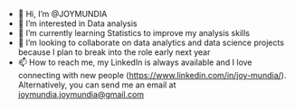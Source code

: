 - 👋 Hi, I’m @JOYMUNDIA
- 👀 I’m interested in Data analysis
- 🌱 I’m currently learning Statistics to improve my analysis skills
- 💞️ I’m looking to collaborate on data analytics and data science projects because I plan to break into the role early next year
- 📫 How to reach me, my LinkedIn is always available and I love connecting with new people (https://www.linkedin.com/in/joy-mundia/). Alternatively, you can send me an email at joymundia.joymundia@gmail.com

<!---
JOYMUNDIA/JOYMUNDIA is a ✨ special ✨ repository because its `README.md` (this file) appears on your GitHub profile.
You can click the Preview link to take a look at your changes.
--->
